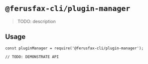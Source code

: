 # `@ferusfax-cli/plugin-manager`

> TODO: description

## Usage

```
const pluginManager = require('@ferusfax-cli/plugin-manager');

// TODO: DEMONSTRATE API
```
